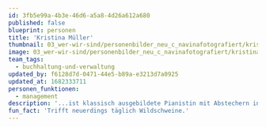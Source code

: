 ```yaml
---
id: 3fb5e99a-4b3e-46d6-a5a8-4d26a612a680
published: false
blueprint: personen
title: 'Kristina Müller'
thumbnail: 03_wer-wir-sind/personenbilder_neu_c_navinafotografiert/kristina-muller_(c)_navinafotografiert-4938-b.jpg
image: 03_wer-wir-sind/personenbilder_neu_c_navinafotografiert/kristina-muller_(c)_navinafotografiert-4938-b.jpg
team_tags:
  - buchhaltung-und-verwaltung
updated_by: f6128d7d-0471-44e5-b89a-e3213d7a0925
updated_at: 1682333711
personen_funktionen:
  - management
description: '...ist klassisch ausgebildete Pianistin mit Abstechern ins Konzert- und Tourneemanagement und bei Stegreif für die Buchhaltung & Verwaltung zuständig.'
fun_fact: 'Trifft neuerdings täglich Wildschweine.'
---
```

